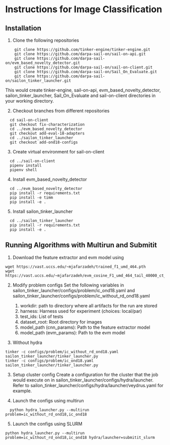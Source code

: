 # Instructions for Image Classification

## Installation
1. Clone the following repositories
  ```
      git clone https://github.com/tinker-engine/tinker-engine.git
      git clone https://github.com/darpa-sail-on/sail-on-api.git
      git clone https://github.com/darpa-sail-on/evm_based_novelty_detector.git
      git clone https://github.com/darpa-sail-on/sail-on-client.git
      git clone https://github.com/darpa-sail-on/Sail_On_Evaluate.git
      git clone https://github.com/darpa-sail-on/sailon_tinker_launcher.git
  ```
   This would create tinker-engine, sail-on-api, evm_based_novelty_detector,
   sailon_tinker_launcher, Sail_On_Evaluate and sail-on-client directories
   in your working directory.

2. Checkout branches from different repositories
  ```
    cd sail-on-client
    git checkout fix-characterization
    cd ../evm_based_novelty_detector
    git checkout add-eval-18-adapters
    cd ../sailon_tinker_launcher
    git checkout add-ond18-configs
  ```

3. Create virtual environment for sail-on-client
  ```
    cd ../sail-on-client
    pipenv install
    pipenv shell
  ```

4. Install evm_based_novelty_detector
  ```
    cd ../evm_based_novelty_detector
    pip install -r requirements.txt
    pip install -e timm
    pip install -e .
  ```

5. Install sailon_tinker_launcher
  ```
    cd ../sailon_tinker_launcher
    pip install -r requirements.txt
    pip install -e .
  ```

## Running Algorithms with Multirun and Submitit

1. Download the feature extractor and evm model using
  ```
  wget https://vast.uccs.edu/~mjafarzadeh/trained_f1_umd_464.pth
  wget https://vast.uccs.edu/~mjafarzadeh/evm_cosine_F1_umd_464_tail_40000_ct_0.8_dm_0.65.pkl
  ```

2. Modify problem configs
  Set the following variables in sailon_tinker_launcher/configs/problem/ic_ond18.yaml
  and sailon_tinker_launcher/configs/problem/ic_without_rd_ond18.yaml
    1. workdir: path to directory where all artifacts for the run are stored
    2. harness: Harness used for experiment (choices: local/par)
    3. test_ids: List of tests
    4. dataset_root: Root directory for images
    5. model_path (cnn_params): Path to the feature extractor model
    6. model_path (evm_params): Path to the evm model

3. Without hydra
  ```
  tinker -c configs/problem/ic_without_rd_ond18.yaml sailon_tinker_launcher/tinker_launcher.py
  tinker -c configs/problem/ic_ond18.yaml sailon_tinker_launcher/tinker_launcher.py
  ```

3. Setup cluster config
  Create a configuration for the cluster that the job would execute on in
  sailon_tinker_launcher/configs/hydra/launcher. Refer to
  sailon_tinker_launcher/configs/hydra/launcher/veydrus.yaml for example.

4. Launch the configs using multirun
  ```
    python hydra_launcher.py --multirun problem=ic_without_rd_ond18,ic_ond18
  ```

5. Launch the configs using SLURM
  ```
  python hydra_launcher.py --multirun problem=ic_without_rd_ond18,ic_ond18 hydra/launcher=submitit_slurm
  ```
